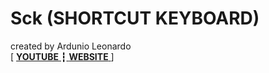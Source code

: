 # Sck (SHORTCUT KEYBOARD)
created by Ardunio Leonardo<br>
[ [ **YOUTUBE** ](https://www.youtube.com/watch?v=Wz_yLwDMHPM)┇[ **WEBSITE** ](https://mini-keyboard-7cbfa.web.app/) ]
